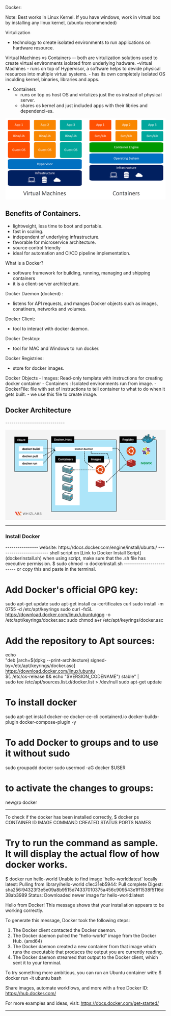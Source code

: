 Docker:

Note: Best works in Linux Kernel. If you have windows, work in virtual box by installing any linux kernel, (ubuntu recommended)

Virtulization 
- technology to create isolated environments to run applications on hardware resource. 

Virtual Machines vs Containers
-- both are virtulization solutions used to create virtual environments isolated from underlying hadware.
-virtual Machines
    - runs on top of Hypervisor,  a software helps to devide physical resources into multiple virtual systems. 
    - has its own completely isolated OS inculding kernel, binaries, libraries and apps. 
- Containers    
    - runs on top os host OS and virtulizes just the os instead of physical server. 
    - shares os kernel and just included apps with their libries and dependenci-es.

![VM vs Container](../Images/VM-vs-Container.jpg)

Benefits of Containers.
-----------------------
 - lightweight, less time to boot and portable.
 - fast in scaling. 
 - independent of underlying infrastructure.
 - favorable for microservice architecture. 
 - source control friendly
 - ideal for automation and CI/CD pipeline implementation.



What is a Docker?
- software framework for building, running, managing and shipping containers 
- it is a client-server architecture. 

Docker Daemon (dockerd) :
- listens for API requests, and manges Docker objects such as images, conatiners, networks and volumes. 

Docker Client:
- tool to interact with docker daemon.

Docker Desktop:
- tool for MAC and Windows to run docker. 

Docker Registries:
- store for docker images.

Docker Objects
    - Images:  Read-only template with instructions for creating docker container
    - Containers : Isolated environments run from image.
    - DockerFile: file with set of instructions to tell container to what to do when it gets built. 
            - we use this file to create image. 

<h2>Docker Architecture</h2>
-----------------------------

![Docker Architecture](../Images/Docker-Architecture.jpg)

-------------------------------------------------------------------------
        
<h3>Install Docker</h3>
----------------
website: https://docs.docker.com/engine/install/ubuntu/
------------------------
shell script on [Link to Docker Install Script](dockerinstall.sh)
when using script, make sure that the .sh file has executive permission. 
$ sudo chmod -x dockerinstall.sh
-------------------------
or copy this and paste in the terminal. 

# Add Docker's official GPG key:
sudo apt-get update
sudo apt-get install ca-certificates curl
sudo install -m 0755 -d /etc/apt/keyrings
sudo curl -fsSL https://download.docker.com/linux/ubuntu/gpg -o /etc/apt/keyrings/docker.asc
sudo chmod a+r /etc/apt/keyrings/docker.asc

# Add the repository to Apt sources:
echo \
  "deb [arch=$(dpkg --print-architecture) signed-by=/etc/apt/keyrings/docker.asc] https://download.docker.com/linux/ubuntu \
  $(. /etc/os-release && echo "$VERSION_CODENAME") stable" | \
  sudo tee /etc/apt/sources.list.d/docker.list > /dev/null
sudo apt-get update


# To install docker
 sudo apt-get install docker-ce docker-ce-cli containerd.io docker-buildx-plugin docker-compose-plugin -y

# To add Docker to groups and to use it without sudo
 sudo groupadd docker
 sudo usermod -aG docker $USER

 # to activate the changes to groups:
 newgrp docker

-------------------------------------------------------------------------------------
To check if the docker has been installed correctly, 
$ docker ps
CONTAINER ID   IMAGE     COMMAND   CREATED   STATUS    PORTS     NAMES

# Try to run the command as sample. It will display the actual flow of how docker works.
$ docker run hello-world
Unable to find image 'hello-world:latest' locally
latest: Pulling from library/hello-world
c1ec31eb5944: Pull complete
Digest: sha256:94323f3e5e09a8b9515d74337010375a456c909543e1ff1538f5116d38ab3989
Status: Downloaded newer image for hello-world:latest

Hello from Docker!
This message shows that your installation appears to be working correctly.

To generate this message, Docker took the following steps:
 1. The Docker client contacted the Docker daemon.
 2. The Docker daemon pulled the "hello-world" image from the Docker Hub.
    (amd64)
 3. The Docker daemon created a new container from that image which runs the
    executable that produces the output you are currently reading.
 4. The Docker daemon streamed that output to the Docker client, which sent it
    to your terminal.

To try something more ambitious, you can run an Ubuntu container with:
 $ docker run -it ubuntu bash

Share images, automate workflows, and more with a free Docker ID:
 https://hub.docker.com/

For more examples and ideas, visit:
 https://docs.docker.com/get-started/

------------------------------------------------------------------







